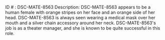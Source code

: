 ID # : DSC-MATE-8563
Description: DSC-MATE-8563 appears to be a human female with orange stripes on her face and an orange side of her head. DSC-MATE-8563 is always seen wearing a medical mask over her mouth and a silver chain accessory around her neck. DSC-MATE-8563's job is as a theater manager, and she is known to be quite successful in this role.